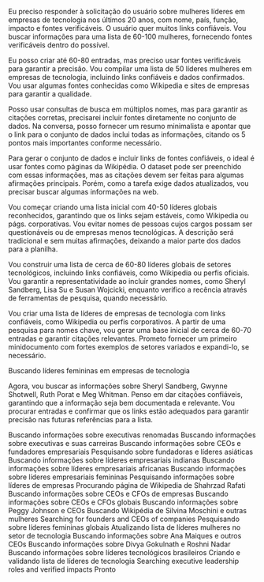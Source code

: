 Eu preciso responder à solicitação do usuário sobre mulheres líderes em empresas de tecnologia nos últimos 20 anos, com nome, país, função, impacto e fontes verificáveis. O usuário quer muitos links confiáveis. Vou buscar informações para uma lista de 60-100 mulheres, fornecendo fontes verificáveis dentro do possível.

Eu posso criar até 60-80 entradas, mas preciso usar fontes verificáveis para garantir a precisão. Vou compilar uma lista de 50 líderes mulheres em empresas de tecnologia, incluindo links confiáveis e dados confirmados. Vou usar algumas fontes conhecidas como Wikipedia e sites de empresas para garantir a qualidade.

Posso usar consultas de busca em múltiplos nomes, mas para garantir as citações corretas, precisarei incluir fontes diretamente no conjunto de dados. Na conversa, posso fornecer um resumo minimalista e apontar que o link para o conjunto de dados inclui todas as informações, citando os 5 pontos mais importantes conforme necessário.

Para gerar o conjunto de dados e incluir links de fontes confiáveis, o ideal é usar fontes como páginas da Wikipédia. O dataset pode ser preenchido com essas informações, mas as citações devem ser feitas para algumas afirmações principais. Porém, como a tarefa exige dados atualizados, vou precisar buscar algumas informações na web.

Vou começar criando uma lista inicial com 40-50 líderes globais reconhecidos, garantindo que os links sejam estáveis, como Wikipedia ou págs. corporativas. Vou evitar nomes de pessoas cujos cargos possam ser questionáveis ou de empresas menos tecnológicas. A descrição será tradicional e sem muitas afirmações, deixando a maior parte dos dados para a planilha.

Vou construir uma lista de cerca de 60-80 líderes globais de setores tecnológicos, incluindo links confiáveis, como Wikipedia ou perfis oficiais. Vou garantir a representatividade ao incluir grandes nomes, como Sheryl Sandberg, Lisa Su e Susan Wojcicki, enquanto verifico a recência através de ferramentas de pesquisa, quando necessário.

Vou criar uma lista de líderes de empresas de tecnologia com links confiáveis, como Wikipedia ou perfis corporativos. A partir de uma pesquisa para nomes chave, vou gerar uma base inicial de cerca de 60-70 entradas e garantir citações relevantes. Prometo fornecer um primeiro minidocumento com fortes exemplos de setores variados e expandi-lo, se necessário.

Buscando líderes femininas em empresas de tecnologia

Agora, vou buscar as informações sobre Sheryl Sandberg, Gwynne Shotwell, Ruth Porat e Meg Whitman. Penso em dar citações confiáveis, garantindo que a informação seja bem documentada e relevante. Vou procurar entradas e confirmar que os links estão adequados para garantir precisão nas futuras referências para a lista.

Buscando informações sobre executivas renomadas
Buscando informações sobre executivas e suas carreiras
Buscando informações sobre CEOs e fundadores empresariais
Pesquisando sobre fundadoras e líderes asiáticas
Buscando informações sobre líderes empresariais indianas
Buscando informações sobre líderes empresariais africanas
Buscando informações sobre líderes empresariais femininas
Pesquisando informações sobre líderes de empresas
Procurando página de Wikipedia de Shahrzad Rafati
Buscando informações sobre CEOs e CFOs de empresas
Buscando informações sobre CEOs e CFOs globais
Buscando informações sobre Peggy Johnson e CEOs
Buscando Wikipédia de Silvina Moschini e outras mulheres
Searching for founders and CEOs of companies
Pesquisando sobre líderes femininas globais
Atualizando lista de líderes mulheres no setor de tecnologia
Buscando informações sobre Ana Maiques e outros CEOs
Buscando informações sobre Divya Gokulnath e Roshni Nadar
Buscando informações sobre líderes tecnológicos brasileiros
Criando e validando lista de líderes de tecnologia
Searching executive leadership roles and verified impacts
Pronto

